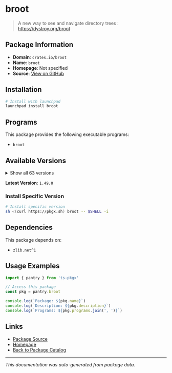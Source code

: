 # broot

> A new way to see and navigate directory trees : https://dystroy.org/broot

## Package Information

- **Domain**: `crates.io/broot`
- **Name**: `broot`
- **Homepage**: Not specified
- **Source**: [View on GitHub](https://github.com/pkgxdev/pantry/tree/main/projects/crates.io/broot/package.yml)

## Installation

```bash
# Install with launchpad
launchpad install broot
```

## Programs

This package provides the following executable programs:

- `broot`

## Available Versions

<details>
<summary>Show all 63 versions</summary>

- `1.49.0`, `1.48.0`, `1.47.0`, `1.46.5`, `1.46.4`
- `1.46.3`, `1.46.2`, `1.46.1`, `1.46.0`, `1.45.1`
- `1.45.0`, `1.44.7`, `1.44.6`, `1.44.5`, `1.44.4`
- `1.44.3`, `1.44.2`, `1.44.1`, `1.44.0`, `1.43.0`
- `1.42.0`, `1.41.1`, `1.41.0`, `1.40.0`, `1.39.2`
- `1.39.1`, `1.39.0`, `1.38.0`, `1.37.0`, `1.36.1`
- `1.36.0`, `1.35.0`, `1.34.0`, `1.33.1`, `1.33.0`
- `1.32.0`, `1.31.0`, `1.30.2`, `1.30.1`, `1.30.0`
- `1.29.0`, `1.28.1`, `1.28.0`, `1.27.0`, `1.26.1`
- `1.26.0`, `1.25.2`, `1.25.1`, `1.25.0`, `1.24.2`
- `1.24.1`, `1.24.0`, `1.23.0`, `1.22.1`, `1.22.0`
- `1.21.3`, `1.21.2`, `1.21.1`, `1.21.0`, `1.20.2`
- `1.20.1`, `1.20.0`, `1.16.2`

</details>

**Latest Version**: `1.49.0`

### Install Specific Version

```bash
# Install specific version
sh <(curl https://pkgx.sh) broot -- $SHELL -i
```

## Dependencies

This package depends on:

- `zlib.net^1`

## Usage Examples

```typescript
import { pantry } from 'ts-pkgx'

// Access this package
const pkg = pantry.broot

console.log(`Package: ${pkg.name}`)
console.log(`Description: ${pkg.description}`)
console.log(`Programs: ${pkg.programs.join(', ')}`)
```

## Links

- [Package Source](https://github.com/pkgxdev/pantry/tree/main/projects/crates.io/broot/package.yml)
- [Homepage](#)
- [Back to Package Catalog](../../../package-catalog.md)

---

*This documentation was auto-generated from package data.*
